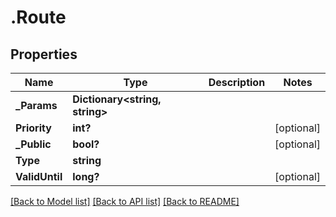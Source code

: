 # .Route
## Properties

Name | Type | Description | Notes
------------ | ------------- | ------------- | -------------
**_Params** | **Dictionary&lt;string, string&gt;** |  | 
**Priority** | **int?** |  | [optional] 
**_Public** | **bool?** |  | [optional] 
**Type** | **string** |  | 
**ValidUntil** | **long?** |  | [optional] 

[[Back to Model list]](../README.md#documentation-for-models) [[Back to API list]](../README.md#documentation-for-api-endpoints) [[Back to README]](../README.md)

